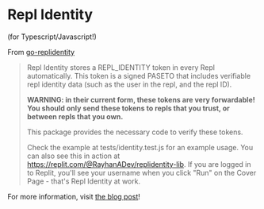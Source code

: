 # Repl Identity

(for Typescript/Javascript!)

From [go-replidentity](https://github.com/replit/go-replidentity)

> Repl Identity stores a REPL_IDENTITY token in every Repl automatically. This token is a signed PASETO that includes verifiable repl identity data (such as the user in the repl, and the repl ID).
> 
> **WARNING: in their current form, these tokens are very forwardable! You should only send these tokens to repls that you trust, or between repls that you own.**
> 
> This package provides the necessary code to verify these tokens.
> 
> Check the example at tests/identity.test.js for an example usage. You can also see this in action at https://replit.com/@RayhanADev/replidentity-lib. If you are logged in to Replit, you'll see your username when you click "Run" on the Cover Page - that's Repl Identity at work.

For more information, visit [the blog post](https://blog.replit.com/repl-identity)!